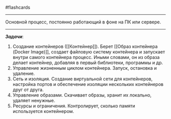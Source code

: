 #flashcards
***
Основной процесс, постоянно работающий в фоне на ПК или сервере.
***
***Задачи***:
1. Создание контейнеров ([[Контейнер]]).
	Берет [[Образ контейнера (Docker Image)]], создает файловую систему контейнера и запускает внутри самого контейнера процесс. Иными словами, он из образа делает контейнер, добавляя в первый библиотеки, программы и др.
2. Управление жизненным циклом контейнера.
	Запуск, остановка и удаление.
3. Сеть и изоляция.
	Создание виртуальной сети для контейнеров, настройка портов и обеспечение изоляции нескольких контейнеров друг от друга.
4. Управление образами.
	Скачивает образы, хранит их локально, удаляет ненужные.
5. Ресурсы и ограничения.
	Контролирует, сколько памяти используется контейнером.
<!--SR:!2025-10-03,5,230-->